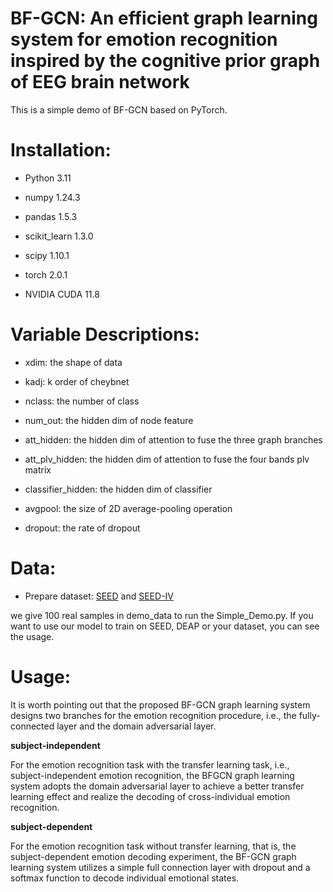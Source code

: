 # BF-GCN: An efficient graph learning system for emotion recognition inspired by the cognitive prior graph of EEG brain network

This is a simple demo of BF-GCN based on PyTorch.

# Installation:

- Python 3.11
  
- numpy 1.24.3
  
- pandas 1.5.3
  
- scikit_learn 1.3.0
  
- scipy 1.10.1
  
- torch 2.0.1
  
- NVIDIA CUDA 11.8
  

# Variable Descriptions:

- xdim: the shape of data
  
- kadj: k order of cheybnet
  
- nclass: the number of class
  
- num_out: the hidden dim of node feature
  
- att_hidden: the hidden dim of attention to fuse the three graph branches
  
- att_plv_hidden: the hidden dim of attention to fuse the four bands plv matrix
  
- classifier_hidden: the hidden dim of classifier
  
- avgpool: the size of 2D average-pooling operation
  
- dropout: the rate of dropout
  

# Data:

- Prepare dataset: [SEED](https://bcmi.sjtu.edu.cn/~seed/index.html) and [SEED-IV](https://bcmi.sjtu.edu.cn/~seed/index.html)

we give 100 real samples in demo_data to run the Simple_Demo.py. If you want to use our model to train on SEED, DEAP or your dataset, you can see the usage.

# Usage:

It is worth pointing out that the proposed BF-GCN graph learning system designs two branches for the emotion recognition procedure, i.e., the fully-connected layer and the domain adversarial layer.

**subject-independent**

For the emotion recognition task with the transfer learning task, i.e., subject-independent emotion recognition, the BFGCN graph learning system adopts the domain adversarial layer to achieve a better transfer learning effect and realize the decoding of cross-individual emotion recognition.

**subject-dependent**

For the emotion recognition task without transfer learning, that is, the subject-dependent emotion decoding experiment, the BF-GCN graph learning system utilizes a simple full connection layer with dropout and a softmax function to decode individual emotional states.
